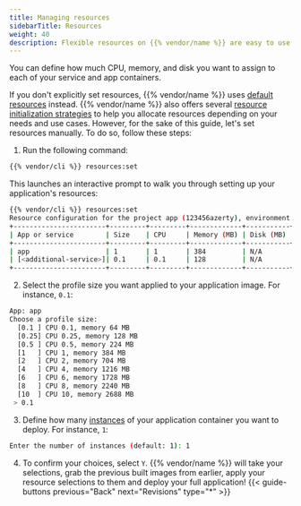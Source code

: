 ```yaml
---
title: Managing resources
sidebarTitle: Resources
weight: 40
description: Flexible resources on {{% vendor/name %}} are easy to use. Find all you need to know about resources allocation there.
---
```


You can define how much CPU, memory, and disk you want to assign to each of your service and app containers.

If you don't explicitly set resources, {{% vendor/name %}} uses [default resources](/manage-resources/resource-init.md) instead.
{{% vendor/name %}} also offers several [resource initialization strategies](/manage-resources/resource-init.md) to help you allocate resources depending on your needs and use cases.
However, for the sake of this guide, let's set resources manually.
To do so, follow these steps:

1. Run the following command:

```bash {location="Terminal"}
{{% vendor/cli %}} resources:set
```
This launches an interactive prompt to walk you through setting up your application's resources:
```bash {location="Terminal"}
{{% vendor/cli %}} resources:set
Resource configuration for the project app (123456azerty), environment main (type: production):
+-----------------------+---------+---------+-------------+-----------+-----------+
| App or service        | Size    | CPU     | Memory (MB) | Disk (MB) | Instances |
+-----------------------+---------+---------+-------------+-----------+-----------+
| app                   | 1       | 1       | 384         | N/A       | 1         |
| [<additional-service>]| 0.1     | 0.1     | 128         | N/A       | 1         |
+-----------------------+---------+---------+-------------+-----------+-----------+
```

2. Select the profile size you want applied to your application image. For instance, `0.1`:

```bash {location="Terminal"}
App: app
Choose a profile size:
  [0.1 ] CPU 0.1, memory 64 MB
  [0.25] CPU 0.25, memory 128 MB
  [0.5 ] CPU 0.5, memory 224 MB
  [1   ] CPU 1, memory 384 MB
  [2   ] CPU 2, memory 704 MB
  [4   ] CPU 4, memory 1216 MB
  [6   ] CPU 6, memory 1728 MB
  [8   ] CPU 8, memory 2240 MB
  [10  ] CPU 10, memory 2688 MB
 > 0.1
```
3. Define how many [instances](/manage-resources/adjust-resources#horizontal-scaling) of your application container you want to deploy. For instance, `1`:

```bash {location="Terminal"}
Enter the number of instances (default: 1): 1
```
4. To confirm your choices, select `Y`.
{{% vendor/name %}} will take your selections, grab the
previous built images from earlier, apply your resource selections to them and deploy your full application!
{{< guide-buttons previous="Back" next="Revisions" type="*" >}}

